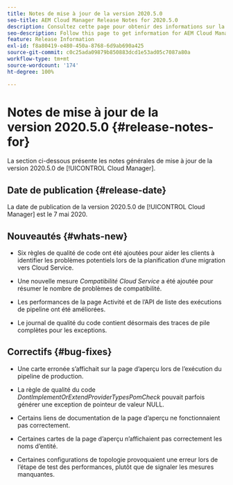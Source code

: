 ```yaml
---
title: Notes de mise à jour de la version 2020.5.0
seo-title: AEM Cloud Manager Release Notes for 2020.5.0
description: Consultez cette page pour obtenir des informations sur la version 2020.5.0 de Cloud Manager
seo-description: Follow this page to get information for AEM Cloud Manager Release 2020.5.0
feature: Release Information
exl-id: f8a80419-e480-450a-8768-6d9ab690a425
source-git-commit: c0c25ada09879b850883dcd1e53ad05c7087a80a
workflow-type: tm+mt
source-wordcount: '174'
ht-degree: 100%

---
```


# Notes de mise à jour de la version 2020.5.0 {#release-notes-for}

La section ci-dessous présente les notes générales de mise à jour de la version 2020.5.0 de [!UICONTROL Cloud Manager].

## Date de publication {#release-date}

La date de publication de la version 2020.5.0 de [!UICONTROL Cloud Manager] est le 7 mai 2020.

## Nouveautés {#whats-new}

* Six règles de qualité de code ont été ajoutées pour aider les clients à identifier les problèmes potentiels lors de la planification d’une migration vers Cloud Service.

* Une nouvelle mesure *Compatibilité Cloud Service* a été ajoutée pour résumer le nombre de problèmes de compatibilité.

* Les performances de la page Activité et de l’API de liste des exécutions de pipeline ont été améliorées.

* Le journal de qualité du code contient désormais des traces de pile complètes pour les exceptions.

## Correctifs {#bug-fixes}

* Une carte erronée s’affichait sur la page d’aperçu lors de l’exécution du pipeline de production.

* La règle de qualité du code *DontImplementOrExtendProviderTypesPomCheck* pouvait parfois générer une exception de pointeur de valeur NULL.

* Certains liens de documentation de la page d’aperçu ne fonctionnaient pas correctement.

* Certaines cartes de la page d’aperçu n’affichaient pas correctement les noms d’entité.

* Certaines configurations de topologie provoquaient une erreur lors de l’étape de test des performances, plutôt que de signaler les mesures manquantes.
